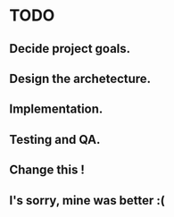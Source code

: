 # TODO
## Decide project goals.
## Design the archetecture.
## Implementation.
## Testing and QA.
## Change this !
## I's sorry, mine was better :(